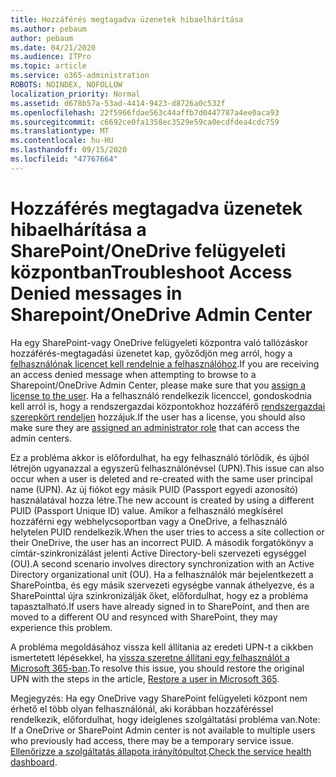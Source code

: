 ```yaml
---
title: Hozzáférés megtagadva üzenetek hibaelhárítása
ms.author: pebaum
author: pebaum
ms.date: 04/21/2020
ms.audience: ITPro
ms.topic: article
ms.service: o365-administration
ROBOTS: NOINDEX, NOFOLLOW
localization_priority: Normal
ms.assetid: d678b57a-53ad-4414-9423-d8726a0c532f
ms.openlocfilehash: 22f5966fdae563c44affb7d0447787a4ee0aca93
ms.sourcegitcommit: c6692ce0fa1358ec3529e59ca0ecdfdea4cdc759
ms.translationtype: MT
ms.contentlocale: hu-HU
ms.lasthandoff: 09/15/2020
ms.locfileid: "47767664"
---
```

# <a name="troubleshoot-access-denied-messages-in-sharepointonedrive-admin-center"></a><span data-ttu-id="dc666-102">Hozzáférés megtagadva üzenetek hibaelhárítása a SharePoint/OneDrive felügyeleti központban</span><span class="sxs-lookup"><span data-stu-id="dc666-102">Troubleshoot Access Denied messages in Sharepoint/OneDrive Admin Center</span></span>

<span data-ttu-id="dc666-103">Ha egy SharePoint-vagy OneDrive felügyeleti központra való tallózáskor hozzáférés-megtagadási üzenetet kap, győződjön meg arról, hogy a [felhasználónak licencet kell rendelnie a felhasználóhoz](https://docs.microsoft.com/microsoft-365/admin/add-users/add-users).</span><span class="sxs-lookup"><span data-stu-id="dc666-103">If you are receiving an access denied message when attempting to browse to a Sharepoint/OneDrive Admin Center, please make sure that you [assign a license to the user](https://docs.microsoft.com/microsoft-365/admin/add-users/add-users).</span></span> <span data-ttu-id="dc666-104">Ha a felhasználó rendelkezik licenccel, gondoskodnia kell arról is, hogy a rendszergazdai központokhoz hozzáférő [rendszergazdai szerepkört rendeljen](hhttps://docs.microsoft.com/microsoft-365/admin/add-users/about-admin-roles) hozzájuk.</span><span class="sxs-lookup"><span data-stu-id="dc666-104">If the user has a license, you should also make sure they are [assigned an administrator role](hhttps://docs.microsoft.com/microsoft-365/admin/add-users/about-admin-roles) that can access the admin centers.</span></span>

<span data-ttu-id="dc666-105">Ez a probléma akkor is előfordulhat, ha egy felhasználó törlődik, és újból létrejön ugyanazzal a egyszerű felhasználónévsel (UPN).</span><span class="sxs-lookup"><span data-stu-id="dc666-105">This issue can also occur when a user is deleted and re-created with the same user principal name (UPN).</span></span> <span data-ttu-id="dc666-106">Az új fiókot egy másik PUID (Passport egyedi azonosító) használatával hozza létre.</span><span class="sxs-lookup"><span data-stu-id="dc666-106">The new account is created by using a different PUID (Passport Unique ID) value.</span></span> <span data-ttu-id="dc666-107">Amikor a felhasználó megkísérel hozzáférni egy webhelycsoportban vagy a OneDrive, a felhasználó helytelen PUID rendelkezik.</span><span class="sxs-lookup"><span data-stu-id="dc666-107">When the user tries to access a site collection or their OneDrive, the user has an incorrect PUID.</span></span> <span data-ttu-id="dc666-108">A második forgatókönyv a címtár-szinkronizálást jelenti Active Directory-beli szervezeti egységgel (OU).</span><span class="sxs-lookup"><span data-stu-id="dc666-108">A second scenario involves directory synchronization with an Active Directory organizational unit (OU).</span></span> <span data-ttu-id="dc666-109">Ha a felhasználók már bejelentkezett a SharePointba, és egy másik szervezeti egységbe vannak áthelyezve, és a SharePointtal újra szinkronizálják őket, előfordulhat, hogy ez a probléma tapasztalható.</span><span class="sxs-lookup"><span data-stu-id="dc666-109">If users have already signed in to SharePoint, and then are moved to a different OU and resynced with SharePoint, they may experience this problem.</span></span>

<span data-ttu-id="dc666-110">A probléma megoldásához vissza kell állítania az eredeti UPN-t a cikkben ismertetett lépésekkel, ha [vissza szeretne állítani egy felhasználót a Microsoft 365-ban](https://docs.microsoft.com/microsoft-365/admin/add-users/restore-user).</span><span class="sxs-lookup"><span data-stu-id="dc666-110">To resolve this issue, you should restore the original UPN with the steps in the article, [Restore a user in Microsoft 365](https://docs.microsoft.com/microsoft-365/admin/add-users/restore-user).</span></span>

<span data-ttu-id="dc666-111">Megjegyzés: Ha egy OneDrive vagy SharePoint felügyeleti központ nem érhető el több olyan felhasználónál, aki korábban hozzáféréssel rendelkezik, előfordulhat, hogy ideiglenes szolgáltatási probléma van.</span><span class="sxs-lookup"><span data-stu-id="dc666-111">Note: If a OneDrive or SharePoint Admin center is not available to multiple users who previously had access, there may be a temporary service issue.</span></span>  <span data-ttu-id="dc666-112">[Ellenőrizze a szolgáltatás állapota irányítópultot](https://portal.office.com/adminportal/home#/servicehealth).</span><span class="sxs-lookup"><span data-stu-id="dc666-112">[Check the service health dashboard](https://portal.office.com/adminportal/home#/servicehealth).</span></span>


